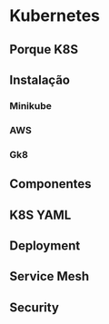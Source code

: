 # Kubernetes
## Porque K8S
## Instalação
### Minikube
### AWS
### Gk8

## Componentes
## K8S YAML
## Deployment
## Service Mesh
## Security
